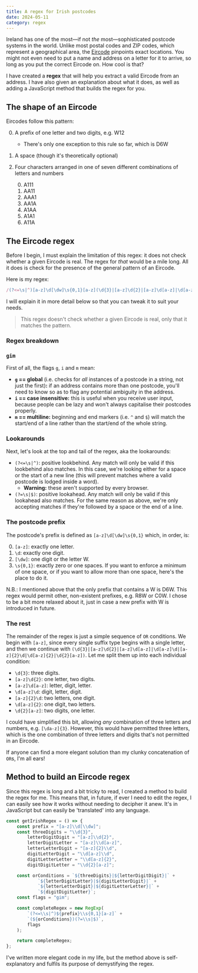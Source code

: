 ```yaml
---
title: A regex for Irish postcodes
date: 2024-05-11
category: regex
---
```


Ireland has one of the most&mdash;if not _the_ most&mdash;sophisticated postcode systems in the world. Unlike most postal codes and ZIP codes, which represent a geographical area, the [Eircode](https://www.eircode.ie/) pinpoints exact locations. You might not even need to put a name and address on a letter for it to arrive, so long as you put the correct Eircode on. How cool is that?

I have created a **regex** that will help you extract a valid Eircode from an address. I have also given an explanation about what it does, as well as adding a JavaScript method that builds the regex for you.

## The shape of an Eircode

Eircodes follow this pattern:

0. A prefix of one letter and two digits, e.g. W12
   - There's only one exception to this rule so far, which is D6W
1. A space (though it's theoretically optional)
2. Four characters arranged in one of seven different combinations of letters and numbers

   0. A111
   1. AA11
   2. AAA1
   3. AA1A
   4. A1AA
   5. A1A1
   6. A11A

## The Eircode regex

Before I begin, I must explain the limitation of this regex: it does not check whether a given Eircode is real. The regex for _that_ would be a mile long. All it does is check for the presence of the general pattern of an Eircode.

Here is my regex:

```js
/(?<=\s|^)[a-z]\d[\dw]\s{0,1}[a-z](\d{3}|[a-z]\d{2}|[a-z]\d[a-z]|\d[a-z]\d|[a-z]{2}\d|\d[a-z]{2}|\d{2}[a-z])(?=\s|$)/gim
```

I will explain it in more detail below so that you can tweak it to suit your needs.

> This regex doesn't check whether a given Eircode is real, only that it matches the pattern.

### Regex breakdown

### `gim`

First of all, the flags `g`, `i` and `m` mean:

- **`g` == global** (i.e. checks for _all_ instances of a postcode in a string, not just the first)**:** if an address contains more than one postcode, you'll need to know so as to flag any potential ambiguity in the address.
- **`i` == case insensitive:** this is useful when you receive user input, because people can be lazy and won't always capitalise their postcodes properly.
- **`m` == multiline:** beginning and end markers (i.e. `^` and `$`) will match the start/end of a line rather than the start/end of the whole string.

### Lookarounds

Next, let's look at the top and tail of the regex, aka the lookarounds:

- `(?<=\s|^)`: positive lookbehind. Any match will only be valid if this lookbehind also matches. In this case, we're looking either for a space or the start of a new line (this will prevent matches where a valid postcode is lodged inside a word).
  - **Warning:** these aren't supported by every browser.
- `(?=\s|$)`: positive lookahead. Any match will only be valid if this lookahead also matches. For the same reason as above, we're only accepting matches if they're followed by a space or the end of a line.

### The postcode prefix

The postcode's prefix is defined as `[a-z]\d[\dw]\s{0,1}` which, in order, is:

0. `[a-z]`: exactly one letter.
1. `\d`: exactly one digit.
2. `[\dw]`: one digit or the letter W.
3. `\s{0,1}`: exactly zero or one spaces. If you want to enforce a minimum of one space, or if you want to allow more than one space, here's the place to do it.

N.B.: I mentioned above that the only prefix that contains a W is D6W. This regex would permit other, non-existent prefixes, e.g. R8W or C0W. I chose to be a bit more relaxed about it, just in case a new prefix with W is introduced in future.

### The rest

The remainder of the regex is just a simple sequence of `OR` conditions. We begin with `[a-z]`, since every single suffix type begins with a single letter, and then we continue with `(\d{3}|[a-z]\d{2}|[a-z]\d[a-z]|\d[a-z]\d|[a-z]{2}\d|\d[a-z]{2}|\d{2}[a-z])`. Let me split them up into each individual condition:

- `\d{3}`: three digits.
- `[a-z]\d{2}`: one letter, two digits.
- `[a-z]\d[a-z]`: letter, digit, letter.
- `\d[a-z]\d`: digit, letter, digit.
- `[a-z]{2}\d`: two letters, one digit.
- `\d[a-z]{2}`: one digit, two letters.
- `\d{2}[a-z]`: two digits, one letter.

I could have simplified this bit, allowing _any_ combination of three letters and numbers, e.g. `[\da-z]{3}`. However, this would have permitted three letters, which is the one combination of three letters and digits that's not permitted in an Eircode.

If anyone can find a more elegant solution than my clunky concatenation of `OR`s, I'm all ears!

## Method to build an Eircode regex

Since this regex is long and a bit tricky to read, I created a method to build the regex for me. This means that, in future, if ever I need to edit the regex, I can easily see how it works without needing to decipher it anew. It's in JavaScript but can easily be 'translated' into any language.

```js
const getIrishRegex = () => {
    const prefix = "[a-z]\\d[\\dw]";
    const threeDigits = "\\d{3}",
        letterDigitDigit = "[a-z]\\d{2}",
        letterDigitLetter = "[a-z]\\d[a-z]",
        letterLetterDigit = "[a-z]{2}\\d",
        digitLetterDigit = "\\d[a-z]\\d",
        digitLetterLetter = "\\d[a-z]{2}",
        digitDigitLetter = "\\d{2}[a-z]";

    const orConditions = `${threeDigits}|${letterDigitDigit}|` +
            `${letterDigitLetter}|${digitLetterDigit}|` +
            `${letterLetterDigit}|${digitLetterLetter}|` +
            `${digitDigitLetter}`;
    const flags = "gim";

    const completeRegex = new RegExp(
        `(?<=\\s|^)${prefix}\\s{0,1}[a-z]` +
        `(${orConditions})(?=\\s|$)`,
        flags
    );

    return completeRegex;
};
```

I've written more elegant code in my life, but the method above is self-explanatory and fulfils its purpose of demystifying the regex.

